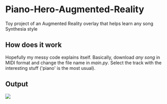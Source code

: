 # Piano-Hero-Augmented-Reality
Toy project of an Augmented Reality overlay that helps learn any song Synthesia style


## How does it work
Hopefully my messy code explains itself. Basically, download *any song* in MIDI format and change the file name in *main.py*. Select the track with the interesting stuff ('piano' is the most usual).


## Output
![](./ezgif.com-gif-maker.gif)
